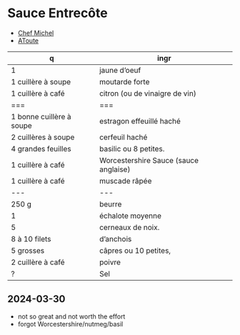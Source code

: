 # Sauce Entrecôte

- [Chef Michel](https://www.youtube.com/watch?v=BVKRGtMVrss)
- [AToute](https://www.atoute.org/n/Recette-de-la-sauce-entrecote.html)

| q                        | ingr                                  |
|--------------------------|---------------------------------------|
| 1                        | jaune d’oeuf                          |
| 1 cuillère à soupe       | moutarde forte                        |
| 1 cuillère à café        | citron (ou de vinaigre de vin)        |
| ===                      | ===                                   |
| 1 bonne cuillère à soupe | estragon effeuillé haché              |
| 2 cuillères à soupe      | cerfeuil haché                        |
| 4 grandes feuilles       | basilic ou 8 petites.                 |
| 1 cuillère à café        | Worcestershire Sauce (sauce anglaise) |
| 1 cuillère à café        | muscade râpée                         |
| ---                      | ---                                   |
| 250 g                    | beurre                                |
| 1                        | échalote moyenne                      |
| 5                        | cerneaux de noix.                     |
| 8 à 10 filets            | d’anchois                             |
| 5 grosses                | câpres ou 10 petites,                 |
| 2 cuillère à café        | poivre                                |
| ?                        | Sel                                   |

## 2024-03-30
- not so great and not worth the effort
- forgot Worcestershire/nutmeg/basil 